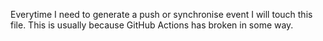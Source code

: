 Everytime I need to generate a push or synchronise event I will touch this file.
This is usually because GitHub Actions has broken in some way.
